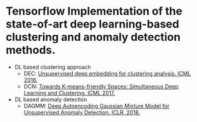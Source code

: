 # Tensorflow Implementation of the state-of-art deep learning-based clustering and anomaly detection methods.

- DL based clustering approach
  - DEC: [Unsupervised deep embedding for clustering analysis. ICML 2016.](https://arxiv.org/pdf/1511.06335.pdf)
  - DCN: [Towards K-means-friendly Spaces: Simultaneous Deep Learning and Clustering. ICML 2017.](https://arxiv.org/pdf/1610.04794.pdf)
- DL based anomaly detection
  - DAGMM: [Deep Autoencoding Gaussian Mixture Model for Unsupervised Anomaly Detection. ICLR, 2018.](https://openreview.net/pdf?id=BJJLHbb0-)
